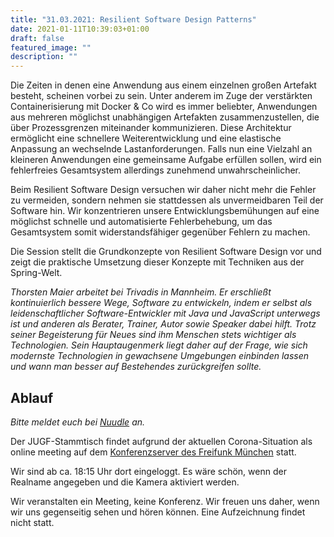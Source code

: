 ```yaml
---
title: "31.03.2021: Resilient Software Design Patterns"
date: 2021-01-11T10:39:03+01:00
draft: false
featured_image: ""
description: ""
---
```


Die Zeiten in denen eine Anwendung aus einem einzelnen großen Artefakt besteht, scheinen vorbei zu sein. Unter anderem im Zuge der verstärkten Containerisierung mit Docker & Co wird es immer beliebter, Anwendungen aus mehreren möglichst unabhängigen Artefakten zusammenzustellen, die über Prozessgrenzen miteinander kommunizieren. Diese Architektur ermöglicht eine schnellere Weiterentwicklung und eine elastische Anpassung an wechselnde Lastanforderungen. Falls nun eine Vielzahl an kleineren Anwendungen eine gemeinsame Aufgabe erfüllen sollen, wird ein fehlerfreies Gesamtsystem allerdings zunehmend unwahrscheinlicher.

Beim Resilient Software Design versuchen wir daher nicht mehr die Fehler zu vermeiden, sondern nehmen sie stattdessen als unvermeidbaren Teil der Software hin. Wir konzentrieren unsere Entwicklungsbemühungen auf eine möglichst schnelle und automatisierte Fehlerbehebung, um das Gesamtsystem somit widerstandsfähiger gegenüber Fehlern zu machen.

Die Session stellt die Grundkonzepte von Resilient Software Design vor und zeigt die praktische Umsetzung dieser Konzepte mit Techniken aus der Spring-Welt.

_Thorsten Maier arbeitet bei Trivadis in Mannheim. Er erschließt kontinuierlich bessere Wege, Software zu entwickeln, indem er selbst als leidenschaftlicher Software-Entwickler mit Java und JavaScript unterwegs ist und anderen als Berater, Trainer, Autor sowie Speaker dabei hilft. Trotz seiner Begeisterung für Neues sind ihm Menschen stets wichtiger als Technologien. Sein Hauptaugenmerk liegt daher auf der Frage, wie sich modernste Technologien in gewachsene Umgebungen einbinden lassen und wann man besser auf Bestehendes zurückgreifen sollte._

## Ablauf

_Bitte meldet euch bei [Nuudle](https://nuudel.digitalcourage.de/V2KVGHLhmqPp8Fep) an._

Der JUGF-Stammtisch findet aufgrund der aktuellen Corona-Situation als online meeting auf dem [Konferenzserver des Freifunk München](https://meet.ffmuc.net/jugfmeeting) statt.

Wir sind ab ca. 18:15 Uhr dort eingeloggt. Es wäre schön, wenn der Realname angegeben und die Kamera aktiviert werden.

Wir veranstalten ein Meeting, keine Konferenz. Wir freuen uns daher, wenn wir uns gegenseitig sehen und hören können.
Eine Aufzeichnung findet nicht statt.
